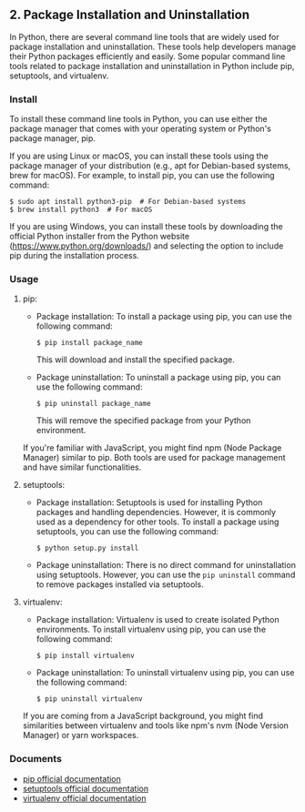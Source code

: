 

## 2. Package Installation and Uninstallation
In Python, there are several command line tools that are widely used for package installation and uninstallation. These tools help developers manage their Python packages efficiently and easily. Some popular command line tools related to package installation and uninstallation in Python include pip, setuptools, and virtualenv.

### Install
To install these command line tools in Python, you can use either the package manager that comes with your operating system or Python's package manager, pip. 

If you are using Linux or macOS, you can install these tools using the package manager of your distribution (e.g., apt for Debian-based systems, brew for macOS). For example, to install pip, you can use the following command:

```
$ sudo apt install python3-pip  # For Debian-based systems
$ brew install python3  # For macOS
```

If you are using Windows, you can install these tools by downloading the official Python installer from the Python website (https://www.python.org/downloads/) and selecting the option to include pip during the installation process.

### Usage
1. pip: 
   - Package installation: To install a package using pip, you can use the following command:
     ```
     $ pip install package_name
     ```
     This will download and install the specified package.
     
   - Package uninstallation: To uninstall a package using pip, you can use the following command:
     ```
     $ pip uninstall package_name
     ```
     This will remove the specified package from your Python environment.

   If you're familiar with JavaScript, you might find npm (Node Package Manager) similar to pip. Both tools are used for package management and have similar functionalities.

2. setuptools:
   - Package installation: Setuptools is used for installing Python packages and handling dependencies. However, it is commonly used as a dependency for other tools. To install a package using setuptools, you can use the following command:
     ```
     $ python setup.py install
     ```
     
   - Package uninstallation: There is no direct command for uninstallation using setuptools. However, you can use the `pip uninstall` command to remove packages installed via setuptools.

3. virtualenv:
   - Package installation: Virtualenv is used to create isolated Python environments. To install virtualenv using pip, you can use the following command:
     ```
     $ pip install virtualenv
     ```
     
   - Package uninstallation: To uninstall virtualenv using pip, you can use the following command:
     ```
     $ pip uninstall virtualenv
     ```
     
   If you are coming from a JavaScript background, you might find similarities between virtualenv and tools like npm's nvm (Node Version Manager) or yarn workspaces.

### Documents
- [pip official documentation](https://pip.pypa.io/en/stable/)
- [setuptools official documentation](https://setuptools.pypa.io/en/latest/)
- [virtualenv official documentation](https://virtualenv.pypa.io/en/latest/)

